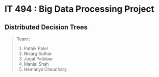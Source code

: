 # IT 494 : Big Data Processing Project
## Distributed Decision Trees

> Team :
> 1) Pathik Patel
> 2) Nisarg Suthar
> 3) Jugal Patidaar
> 4) Manjal Shah
> 5) Hemanya Chaudhary
